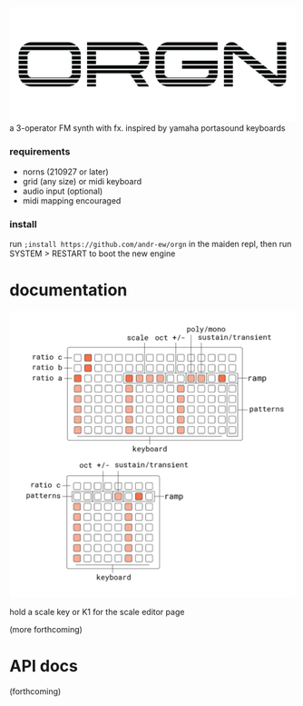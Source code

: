 ![orgn logo](lib/doc/logo-01.png)
a 3-operator FM synth with fx. inspired by yamaha portasound keyboards


### requirements

- norns (210927 or later)
- grid (any size) or midi keyboard
- audio input (optional)
- midi mapping encouraged

### install

run `;install https://github.com/andr-ew/orgn` in the maiden repl, then run SYSTEM > RESTART to boot the new engine

# documentation

![orgn grid docs](lib/doc/orgn.png)

hold a scale key or K1 for the scale editor page

(more forthcoming)

# API docs

(forthcoming)
